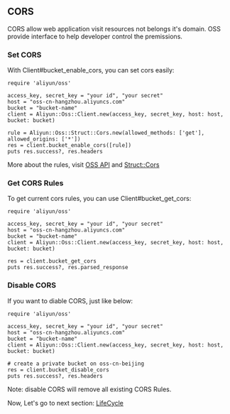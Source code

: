 ## CORS

CORS allow web application visit resources not belongs it's domain. OSS provide interface to help developer control the premissions.


### Set CORS


With Client#bucket_enable_cors, you can set cors easily:

    require 'aliyun/oss'
    
    access_key, secret_key = "your id", "your secret"
    host = "oss-cn-hangzhou.aliyuncs.com"
    bucket = "bucket-name"
    client = Aliyun::Oss::Client.new(access_key, secret_key, host: host, bucket: bucket)
    
    rule = Aliyun::Oss::Struct::Cors.new(allowed_methods: ['get'], allowed_origins: ['*'])
	res = client.bucket_enable_cors([rule])
    puts res.success?, res.headers

More about the rules, visit [OSS API](https://docs.aliyun.com/#/pub/oss/api-reference/cors&PutBucketcors) and [Struct::Cors]()


### Get CORS Rules

To get current cors rules, you can use Client#bucket_get_cors:

    
    require 'aliyun/oss'
    
    access_key, secret_key = "your id", "your secret"
    host = "oss-cn-hangzhou.aliyuncs.com"
    bucket = "bucket-name"
    client = Aliyun::Oss::Client.new(access_key, secret_key, host: host, bucket: bucket)
    
	res = client.bucket_get_cors
    puts res.success?, res.parsed_response

    
### Disable CORS

If you want to diable CORS, just like below:

    require 'aliyun/oss'
    
    access_key, secret_key = "your id", "your secret"
    host = "oss-cn-hangzhou.aliyuncs.com"
    bucket = "bucket-name"
    client = Aliyun::Oss::Client.new(access_key, secret_key, host: host, bucket: bucket)
    
    # create a private bucket on oss-cn-beijing
	res = client.bucket_disable_cors
    puts res.success?, res.headers
    
Note: disable CORS will remove all existing CORS Rules.


Now, Let's go to next section: [LifeCycle](./lifecycle.md)      
